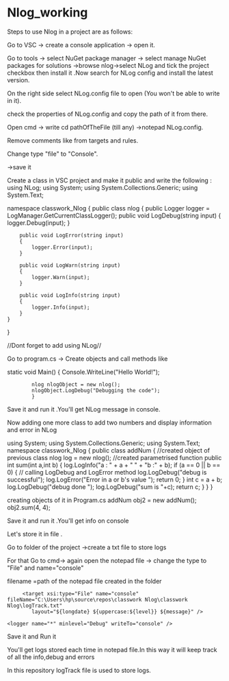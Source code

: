 # Nlog_working
Steps to use Nlog in a project are as follows:

Go to VSC -> create a console application -> open it.

Go to tools -> select NuGet package manager -> select manage NuGet packages for solutions ->browse nlog->select NLog and tick the project checkbox then install it .Now search for NLog config and install the latest version.

On the right side select NLog.config file to open (You won't be able to write in it).

check the properties of NLog.config and copy the path of it from there.

Open cmd -> write cd pathOfTheFile (till any) ->notepad NLog.config.

Remove comments like <!-- --> from targets and rules.

Change type "file" to "Console".

 <target xsi:type="Console" name="f" fileName="" layout="${longdate} ${uppercase:${level}} ${message}" /> ->save it
 
 Create a class in VSC project and make it public and write the following :
 using NLog;
using System;
using System.Collections.Generic;
using System.Text;

namespace classwork_Nlog
{
   public class nlog
    {
        public Logger logger = LogManager.GetCurrentClassLogger();
        public void LogDebug(string input)
        {
            logger.Debug(input);
        }

        public void LogError(string input)
        {
            logger.Error(input);
        }

        public void LogWarn(string input)
        {
            logger.Warn(input);
        }

        public void LogInfo(string input)
        {
            logger.Info(input);
        }
    }
}

//Dont forget to add using NLog//

Go to program.cs -> Create objects and call methods like

static void Main()
          {
            Console.WriteLine("Hello World!");

            nlog nlogObject = new nlog();
            nlogObject.LogDebug("Debugging the code");
            }
            
Save it and run it .You'll get NLog message in console.

Now adding one more class to add two numbers and display information and error in NLog


using System;
using System.Collections.Generic;
using System.Text;
namespace classwork_Nlog
{
   public class addNum
    {
    //created object of previous class
        nlog log = new nlog();
    //created parametrised function
        public int sum(int a,int b)
        {
            log.LogInfo("a : " + a + " " + "b :" + b);
            if (a == 0 || b == 0)
            {
            // calling LogDebug and LogError method
                log.LogDebug("debug is successful");
                log.LogError("Error in a or b's value ");
                return 0;
            }
            int c = a + b;
            log.LogDebug("debug done ");
            log.LogDebug("sum is "+c);
            return c;
        }
    }
}


creating objects of it in Program.cs
            addNum obj2 = new addNum();
            obj2.sum(4, 4);
            
Save it and run it .You'll get info on console

Let's store it in file .

Go to folder of the project ->create a txt file to store logs

For that Go to cmd-> again open the notepad file -> change the type to "File" and name="console"

filename =path of the notepad file created in the folder
         
         <target xsi:type="File" name="console" fileName="C:\Users\hp\source\repos\classwork Nlog\classwork Nlog\logTrack.txt"
            layout="${longdate} ${uppercase:${level}} ${message}" />
   
  </targets>

  <rules>
    
  
    <logger name="*" minlevel="Debug" writeTo="console" />
    
  </rules>
  
  Save it and Run it 
  
  You'll get logs stored each time in notepad file.In this way it will keep track of all the info,debug and errors
  
  In this repository logTrack file is used to store logs.
